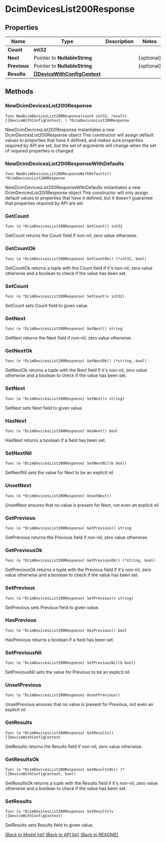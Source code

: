 # DcimDevicesList200Response

## Properties

Name | Type | Description | Notes
------------ | ------------- | ------------- | -------------
**Count** | **int32** |  | 
**Next** | Pointer to **NullableString** |  | [optional] 
**Previous** | Pointer to **NullableString** |  | [optional] 
**Results** | [**[]DeviceWithConfigContext**](DeviceWithConfigContext.md) |  | 

## Methods

### NewDcimDevicesList200Response

`func NewDcimDevicesList200Response(count int32, results []DeviceWithConfigContext, ) *DcimDevicesList200Response`

NewDcimDevicesList200Response instantiates a new DcimDevicesList200Response object
This constructor will assign default values to properties that have it defined,
and makes sure properties required by API are set, but the set of arguments
will change when the set of required properties is changed

### NewDcimDevicesList200ResponseWithDefaults

`func NewDcimDevicesList200ResponseWithDefaults() *DcimDevicesList200Response`

NewDcimDevicesList200ResponseWithDefaults instantiates a new DcimDevicesList200Response object
This constructor will only assign default values to properties that have it defined,
but it doesn't guarantee that properties required by API are set

### GetCount

`func (o *DcimDevicesList200Response) GetCount() int32`

GetCount returns the Count field if non-nil, zero value otherwise.

### GetCountOk

`func (o *DcimDevicesList200Response) GetCountOk() (*int32, bool)`

GetCountOk returns a tuple with the Count field if it's non-nil, zero value otherwise
and a boolean to check if the value has been set.

### SetCount

`func (o *DcimDevicesList200Response) SetCount(v int32)`

SetCount sets Count field to given value.


### GetNext

`func (o *DcimDevicesList200Response) GetNext() string`

GetNext returns the Next field if non-nil, zero value otherwise.

### GetNextOk

`func (o *DcimDevicesList200Response) GetNextOk() (*string, bool)`

GetNextOk returns a tuple with the Next field if it's non-nil, zero value otherwise
and a boolean to check if the value has been set.

### SetNext

`func (o *DcimDevicesList200Response) SetNext(v string)`

SetNext sets Next field to given value.

### HasNext

`func (o *DcimDevicesList200Response) HasNext() bool`

HasNext returns a boolean if a field has been set.

### SetNextNil

`func (o *DcimDevicesList200Response) SetNextNil(b bool)`

 SetNextNil sets the value for Next to be an explicit nil

### UnsetNext
`func (o *DcimDevicesList200Response) UnsetNext()`

UnsetNext ensures that no value is present for Next, not even an explicit nil
### GetPrevious

`func (o *DcimDevicesList200Response) GetPrevious() string`

GetPrevious returns the Previous field if non-nil, zero value otherwise.

### GetPreviousOk

`func (o *DcimDevicesList200Response) GetPreviousOk() (*string, bool)`

GetPreviousOk returns a tuple with the Previous field if it's non-nil, zero value otherwise
and a boolean to check if the value has been set.

### SetPrevious

`func (o *DcimDevicesList200Response) SetPrevious(v string)`

SetPrevious sets Previous field to given value.

### HasPrevious

`func (o *DcimDevicesList200Response) HasPrevious() bool`

HasPrevious returns a boolean if a field has been set.

### SetPreviousNil

`func (o *DcimDevicesList200Response) SetPreviousNil(b bool)`

 SetPreviousNil sets the value for Previous to be an explicit nil

### UnsetPrevious
`func (o *DcimDevicesList200Response) UnsetPrevious()`

UnsetPrevious ensures that no value is present for Previous, not even an explicit nil
### GetResults

`func (o *DcimDevicesList200Response) GetResults() []DeviceWithConfigContext`

GetResults returns the Results field if non-nil, zero value otherwise.

### GetResultsOk

`func (o *DcimDevicesList200Response) GetResultsOk() (*[]DeviceWithConfigContext, bool)`

GetResultsOk returns a tuple with the Results field if it's non-nil, zero value otherwise
and a boolean to check if the value has been set.

### SetResults

`func (o *DcimDevicesList200Response) SetResults(v []DeviceWithConfigContext)`

SetResults sets Results field to given value.



[[Back to Model list]](../README.md#documentation-for-models) [[Back to API list]](../README.md#documentation-for-api-endpoints) [[Back to README]](../README.md)


